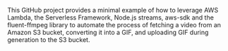 This GitHub project provides a minimal example of how to leverage AWS Lambda, the Serverless Framework, Node.js streams, aws-sdk and the fluent-ffmpeg library to automate the process of fetching a video from an Amazon S3 bucket, converting it into a GIF, and uploading GIF during generation to the S3 bucket.